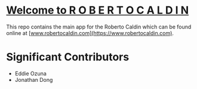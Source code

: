 # [Welcome to R O B E R T O  C A L D I N](https://www.robertocaldin.com)



This repo contains the main app for the Roberto Caldin which can be found online at [www.robertocaldin.com](https://www.robertocaldin.com).

# Significant Contributors
- Eddie Ozuna
- Jonathan Dong
